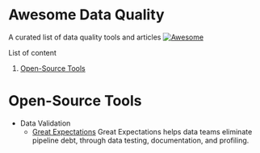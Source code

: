 Awesome Data Quality
==========================

A curated list of data quality tools and articles [![Awesome](https://cdn.rawgit.com/sindresorhus/awesome/d7305f38d29fed78fa85652e3a63e154dd8e8829/media/badge.svg)](https://github.com/sindresorhus/awesome)

List of content

1. [Open-Source Tools](#open-source-tools)

# Open-Source Tools
- Data Validation
	* [Great Expectations](https://github.com/great-expectations/great_expectations) Great Expectations helps data teams eliminate pipeline debt, through data testing, documentation, and profiling.
